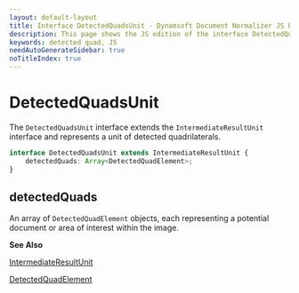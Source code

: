 ```yaml
---
layout: default-layout
title: Interface DetectedQuadsUnit - Dynamsoft Document Normalizer JS Edition API Reference
description: This page shows the JS edition of the interface DetectedQuadsUnit.
keywords: detected quad, JS
needAutoGenerateSidebar: true
noTitleIndex: true
---
```


# DetectedQuadsUnit

The `DetectedQuadsUnit` interface extends the `IntermediateResultUnit` interface and represents a unit of detected quadrilaterals.

```ts
interface DetectedQuadsUnit extends IntermediateResultUnit {
    detectedQuads: Array<DetectedQuadElement>;
}
```

## detectedQuads

An array of `DetectedQuadElement` objects, each representing a potential document or area of interest within the image.

**See Also**

[IntermediateResultUnit](https://www.dynamsoft.com/capture-vision/docs/web/programming/javascript/api-reference/core/intermediate-results/intermediate-result-unit.html)

[DetectedQuadElement](./detected-quad-element.md)